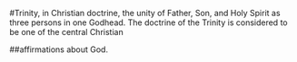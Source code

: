 #Trinity, in Christian doctrine, the unity of Father, Son, and Holy Spirit as three persons in one Godhead. The doctrine of the Trinity is considered to be one of the central Christian 


##affirmations about God.